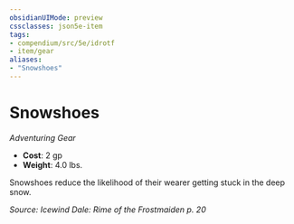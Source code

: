 ```yaml
---
obsidianUIMode: preview
cssclasses: json5e-item
tags:
- compendium/src/5e/idrotf
- item/gear
aliases: 
- "Snowshoes"
---
```

# Snowshoes
*Adventuring Gear*  

- **Cost**: 2 gp
- **Weight**: 4.0 lbs.

Snowshoes reduce the likelihood of their wearer getting stuck in the deep snow.

*Source: Icewind Dale: Rime of the Frostmaiden p. 20*
